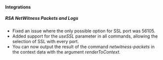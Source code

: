 #### Integrations

##### RSA NetWitness Packets and Logs
- Fixed an issue where the only possible option for SSL port was 56105.
- Added support for the *useSSL* parameter in all commands, allowing the selection of SSL with every port.
- You can now output the result of the command *netwitness-packets* in the context data with the argument *renderToContext*.
